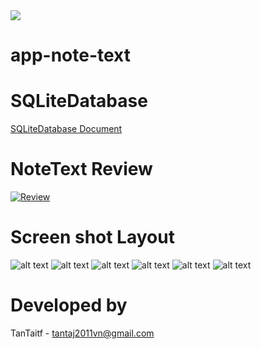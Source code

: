 <img src="https://github.com/favicon.ico">

# app-note-text

# SQLiteDatabase
[SQLiteDatabase Document](https://developer.android.com/reference/android/database/sqlite/SQLiteDatabase)

# NoteText Review
[![Review](https://img.youtube.com/vi/GsMow8ThVjM/0.jpg)](https://www.youtube.com/watch?v=GsMow8ThVjM)

# Screen shot Layout
![alt text](https://github.com/TanTaitf/app-note-text-mysql/blob/master/screenshot/2017-10-01_13-42-12.png)
![alt text](https://github.com/TanTaitf/app-note-text-mysql/blob/master/screenshot/2017-10-01_13-42-41.png)
![alt text](https://github.com/TanTaitf/app-note-text-mysql/blob/master/screenshot/2017-10-01_14-02-39.png)
![alt text](https://github.com/TanTaitf/app-note-text-mysql/blob/master/screenshot/2017-10-01_13-43-04.png)
![alt text](https://github.com/TanTaitf/app-note-text-mysql/blob/master/screenshot/2017-10-01_14-00-56.png)
![alt text](https://github.com/TanTaitf/app-note-text-mysql/blob/master/screenshot/2017-10-01_14-01-26.png)

# Developed by

TanTaitf - tantaj2011vn@gmail.com
